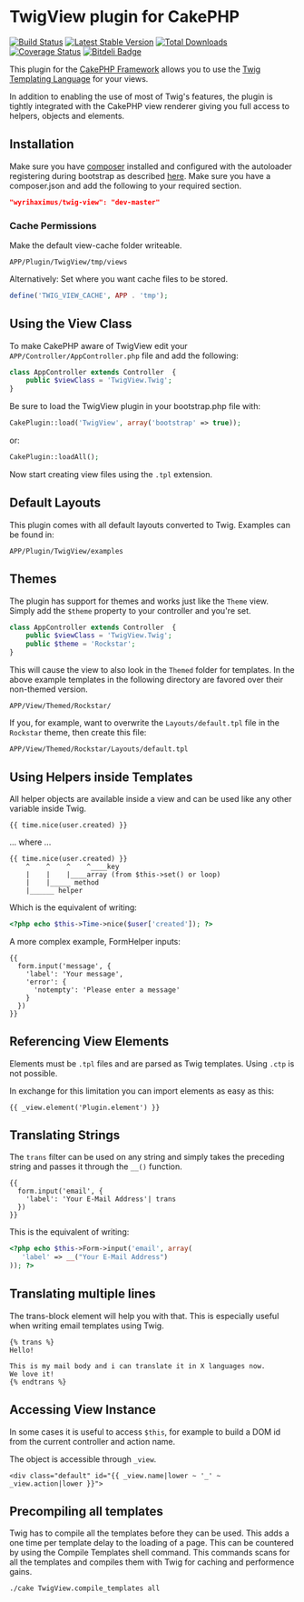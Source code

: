 # TwigView plugin for CakePHP #

[![Build Status](https://travis-ci.org/WyriHaximus/TwigView.png)](https://travis-ci.org/WyriHaximus/TwigView)
[![Latest Stable Version](https://poser.pugx.org/WyriHaximus/Twig-View/v/stable.png)](https://packagist.org/packages/WyriHaximus/Twig-View)
[![Total Downloads](https://poser.pugx.org/WyriHaximus/Twig-View/downloads.png)](https://packagist.org/packages/WyriHaximus/Twig-View)
[![Coverage Status](https://coveralls.io/repos/WyriHaximus/TwigView/badge.png)](https://coveralls.io/r/WyriHaximus/TwigView)
[![Bitdeli Badge](https://d2weczhvl823v0.cloudfront.net/WyriHaximus/twigview/trend.png)](https://bitdeli.com/free "Bitdeli Badge")

This plugin for the [CakePHP Framework](http://cakephp.org) allows you to use the [Twig Templating Language](http://twig.sensiolabs.org) for your views.

In addition to enabling the use of most of Twig's features, the plugin is tightly integrated with the CakePHP view renderer giving you full access to helpers, objects and elements.

## Installation ##

Make sure you have [composer](http://getcomposer.org/) installed and configured with the autoloader registering during bootstrap as described [here](http://ceeram.github.io/blog/2013/02/22/using-composer-with-cakephp-2-dot-x/). Make sure you have a composer.json and add the following to your required section.

```json
"wyrihaximus/twig-view": "dev-master"
```

### Cache Permissions ###

Make the default view-cache folder writeable.

	APP/Plugin/TwigView/tmp/views

Alternatively: Set where you want cache files to be stored.

```php
define('TWIG_VIEW_CACHE', APP . 'tmp');
```

## Using the View Class ##

To make CakePHP aware of TwigView edit your `APP/Controller/AppController.php` file and add the following:

```php
class AppController extends Controller  {
	public $viewClass = 'TwigView.Twig';
}
```

Be sure to load the TwigView plugin in your bootstrap.php file with:

```php
CakePlugin::load('TwigView', array('bootstrap' => true));
```

or:

```php
CakePlugin::loadAll();
```

Now start creating view files using the `.tpl` extension.

## Default Layouts ##

This plugin comes with all default layouts converted to Twig. Examples can be found in:

	APP/Plugin/TwigView/examples

## Themes ##

The plugin has support for themes and works just like the `Theme` view. Simply add the `$theme` property to your controller and you're set.

```php
class AppController extends Controller  {
	public $viewClass = 'TwigView.Twig';
	public $theme = 'Rockstar';
}
```

This will cause the view to also look in the `Themed` folder for templates. In the above example templates in the following directory are favored over their non-themed version.

	APP/View/Themed/Rockstar/

If you, for example, want to overwrite the `Layouts/default.tpl` file in the `Rockstar` theme, then create this file:

	APP/View/Themed/Rockstar/Layouts/default.tpl

## Using Helpers inside Templates ##

All helper objects are available inside a view and can be used like any other variable inside Twig.

```jinja
{{ time.nice(user.created) }}
```

... where ...

```jinja
{{ time.nice(user.created) }}
    ^    ^    ^    ^____key
    |    |    |____array (from $this->set() or loop)
    |    |_____ method
    |______ helper
```

Which is the equivalent of writing:

```php
<?php echo $this->Time->nice($user['created']); ?>
```

A more complex example, FormHelper inputs:

```jinja
{{
  form.input('message', {
    'label': 'Your message',
    'error': {
      'notempty': 'Please enter a message'
    }
  })
}}
```

## Referencing View Elements ##

Elements must be `.tpl` files and are parsed as Twig templates. Using `.ctp` is not possible.

In exchange for this limitation you can import elements as easy as this:

```jinja
{{ _view.element('Plugin.element') }}
```

## Translating Strings ##

The `trans` filter can be used on any string and simply takes the preceding string and passes it through the `__()` function.

```jinja
{{
  form.input('email', {
    'label': 'Your E-Mail Address'| trans
  })
}}
````

This is the equivalent of writing:

```php
<?php echo $this->Form->input('email', array(
   'label' => __("Your E-Mail Address")
)); ?>
```

## Translating multiple lines ##

The trans-block element will help you with that. This is especially useful when writing email templates using Twig.

```jinja
{% trans %}
Hello!

This is my mail body and i can translate it in X languages now.
We love it!
{% endtrans %}
```

## Accessing View Instance ##

In some cases it is useful to access `$this`, for example to build a DOM id from the current controller and action name.

The object is accessible through `_view`.

```jinja
<div class="default" id="{{ _view.name|lower ~ '_' ~ _view.action|lower }}">
```

## Precompiling all templates ##

Twig has to compile all the templates before they can be used. This adds a one time per template delay to the loading of a page. This can be countered by using the Compile Templates shell command. This commands scans for all the templates and compiles them with Twig for caching and performence gains.

```bash
./cake TwigView.compile_templates all
```

